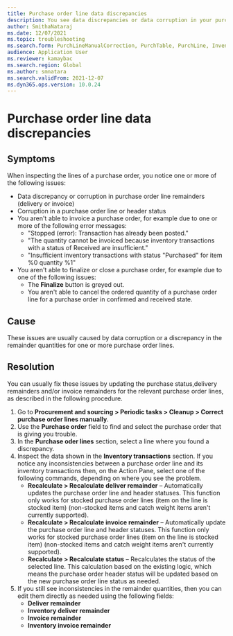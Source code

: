 ```yaml
--- 
title: Purchase order line data discrepancies 
description: You see data discrepancies or data corruption in your purchase order lines.
author: SmithaNataraj 
ms.date: 12/07/2021 
ms.topic: troubleshooting 
ms.search.form: PurchLineManualCorrection, PurchTable, PurchLine, InventTrans
audience: Application User 
ms.reviewer: kamaybac 
ms.search.region: Global 
ms.author: smnatara 
ms.search.validFrom: 2021-12-07
ms.dyn365.ops.version: 10.0.24 
--- 
```

# Purchase order line data discrepancies

## Symptoms

When inspecting the lines of a purchase order, you notice one or more of the following issues:

- Data discrepancy or corruption in purchase order line remainders (delivery or invoice)
- Corruption in a purchase order line or header status
- You aren't able to invoice a purchase order, for example due to one or more of the following error messages:
  - "Stopped (error): Transaction has already been posted."
  - "The quantity cannot be invoiced because inventory transactions with a status of Received are insufficient."
  - "Insufficient inventory transactions with status "Purchased" for item %0 quantity %1"
- You aren't able to finalize or close a purchase order, for example due to one of the following issues:
  - The **Finalize** button is greyed out.
  - You aren't able to cancel the ordered quantity of a purchase order line for a purchase order in confirmed and received state.

## Cause

These issues are usually caused by data corruption or a discrepancy in the remainder quantities for one or more purchase order lines.

## Resolution

You can usually fix these issues by updating the purchase status,delivery remainders and/or invoice remainders for the relevant purchase order lines, as described in the following procedure.

1. Go to **Procurement and sourcing \> Periodic tasks \> Cleanup \> Correct purchase order lines manually**.
1. Use the **Purchase order** field to find and select the purchase order that is giving you trouble.
1. In the **Purchase oder lines** section, select a line where you found a discrepancy.
1. Inspect the data shown in the **Inventory transactions** section. If you notice any inconsistencies between a purchase order line and its inventory transactions then, on the Action Pane, select one of the following commands, depending on where you see the problem.
    - **Recalculate \> Recalculate deliver remainder** – Automatically updates the purchase order line and header statuses. This function only works for stocked purchase order lines (item on the line is stocked item) (non-stocked items and catch weight items aren't currently supported).
    - **Recalculate \> Recalculate invoice remainder** – Automatically update the purchase order line and header statuses. This function only works for stocked purchase order lines (item on the line is stocked item) (non-stocked items and catch weight items aren't currently supported).
    - **Recalculate \> Recalculate status**  –  Recalculates the status of the selected line. This calculation based on the existing logic, which means the purchase order header status will be updated based on the new purchase order line status as needed.
1. If you still see inconsistencies in the remainder quantities, then you can edit them directly as needed using the following fields:
    - **Deliver remainder**
    - **Inventory deliver remainder**
    - **Invoice remainder**
    - **Inventory invoice remainder**
